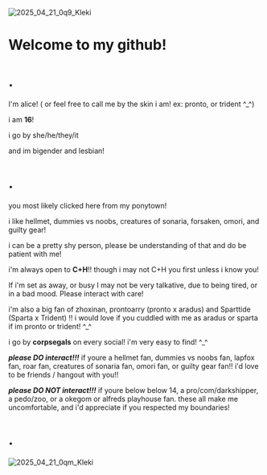 ![2025_04_21_0q9_Kleki](https://github.com/user-attachments/assets/5fd04e8e-4b67-41e9-8eea-c9f094072aef)

# Welcome to my github!

# .

I'm alice! ( or feel free to call me by the skin i am! ex: pronto, or trident ^_^) 

i am **16**! 

i go by she/he/they/it

and im bigender and lesbian!

# .
you most likely clicked here from my ponytown! 

i like hellmet, dummies vs noobs, creatures of sonaria, forsaken, omori, and guilty gear!

i can be a pretty shy person, please be understanding of that and do be patient with me!

i'm always open to **C+H**!! though i may not C+H you first unless i know you!

If i'm set as away, or busy I may not be very talkative, due to being tired, or in a bad mood. Please interact with care! 

i'm also a big fan of  zhoxinan, prontoarry (pronto x aradus) and Sparttide (Sparta x Trident) !! 
i would love if you cuddled with me as aradus or sparta if im pronto or trident! ^_^

i go by **corpsegals** on every social! i'm very easy to find! ^_^

***please DO interact!!!*** if youre a hellmet fan, dummies vs noobs fan, lapfox fan, roar fan, creatures of sonaria fan, omori fan, or guilty gear fan!!
i'd love to be friends / hangout with you!!

***please DO NOT interact!!!*** if youre below below 14, a pro/com/darkshipper, a pedo/zoo, or a okegom or alfreds playhouse fan.
these all make me uncomfortable, and i'd appreciate if you respected my boundaries!

# .

![2025_04_21_0qm_Kleki](https://github.com/user-attachments/assets/7ab6379f-0390-481f-a41d-b1515ff2ba90)
